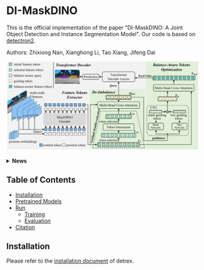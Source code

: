 # DI-MaskDINO
This is the official implementation of the paper "DI-MaskDINO: A Joint Object Detection and Instance Segmentation Model". Our code is based on [detectron2](https://github.com/facebookresearch/detectron2).

Authors: Zhixiong Nan, Xianghong Li, Tao Xiang, Jifeng Dai

<div align="center">
  <img src="figures/framework.png"/>
</div><br/>

<details>
  <summary><b>News</b></summary>

  [2024/10] Code for DI-MaskDINO is available [here](https://github.com/xianghong2023/DI-MaskDINO)!

  [2024/9] DI-MaskDINO has been accepted at NeurIPS 2024 as a poster!

</details>

## Table of Contents
- [Installation](#installation)
- [Pretrained Models](#pretrained-models)
- [Run](#run)
  - [Training](#training)
  - [Evaluation](#evaluation)
- [Citation](#citing-rank-detr)

## Installation
Please refer to the [installation document](https://detrex.readthedocs.io/en/latest/tutorials/Installation.html) of detrex.

